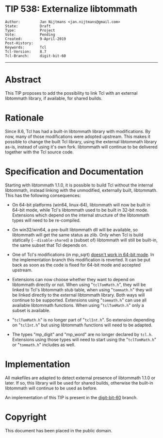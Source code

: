 # TIP 538: Externalize libtommath
	Author:         Jan Nijtmans <jan.nijtmans@gmail.com>
	State:          Draft
	Type:           Project
	Vote:           Pending
	Created:        9-April-2019
	Post-History:
	Keywords:       Tcl
	Tcl-Version:    8.7
	Tcl-Branch:     digit-bit-60
-----

# Abstract

This TIP proposes to add the possibility to link Tcl with an external libtommath library, if available, for shared builds.

# Rationale

Since 8.6, Tcl has had a built-in libtommath library with modifications. By now, many of those modifications
were adopted upstream. This makes it possible to change the built Tcl library, using the external libtommath
library as-is, instead of using it's own fork. libtommath will continue to be delivered together with
the Tcl source code.

# Specification and Documentation

Starting with libtommath 1.1.0, it is possible to build Tcl without the internal libtommath, instead linking
with the unmodified, externally built, libtommath. This has the following consequences:

  * On 64-bit platforms (win64, linux-64), libtommath will now be built in 64-bit mode, while Tcl's libtommath used to be
    built in 32-bit mode.  Extensions which depend on the internal structure of the libtommath types will need
    to be re-compiled.

  * On win32/win64, a pre-built libtommath dll will be available, so libtommath will get the same status as
    zlib. Only when Tcl is build statically (`--disable-shared`) a (subset of) libtommath will still be built-in,
    the same subset that Tcl depends on.

  * One of Tcl's modifications (in mp\_sqrt) [doesn't work in 64-bit mode](https://travis-ci.org/tcltk/tcl/builds/512875496).
    In the implementation branch this modification is reverted. It can be put back as soon as the code is fixed for
    64-bit mode and accepted upstream.

  * Extensions can now choose whether they want to depend on libtommath directly or not. When using "`tclTomMath.h`",
    they will be linked to Tcl's libtommath stub table, when using "`tommath.h`" they will be linked directly
    to the external libtommath library. Both ways will continue to be supported. Extensions using "`tommath.h`"
    can use all available libtommath functions. When using "`tclTomMath.h`" only a subset is available.

  * "`tclTomMath.h`" is no longer part of "`tclInt.h`". So extension depending on "`tclInt.h`" but using libtommath
    functions will need to be adapted.

  * The types "mp\_digit" and "mp\_word" are no longer declared by `tcl.h`.  Extensions using those types will need
    to start using the "`tclTomMath.h`" or "`tommath.h`" includes as well.

# Implementation

All makefiles are adapted to detect external presence of libtommath 1.1.0 or later. If so, this library will be used
for shared builds, otherwise the built-in libtommath will continue to be used as before.

An implementation of this TIP is present in the [digit-bit-60](https://core.tcl-lang.org/tcl/timeline?r=digit-bit-60) branch.

# Copyright

This document has been placed in the public domain.
